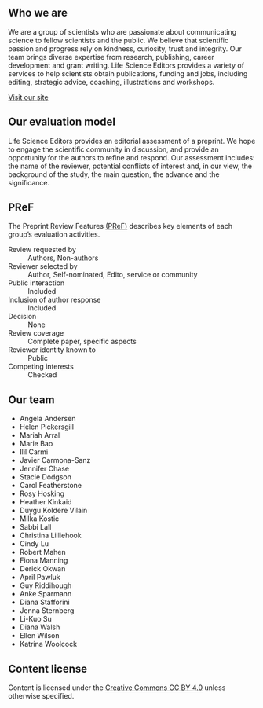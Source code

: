 ## Who we are
We are a group of scientists who are passionate about communicating science to fellow scientists and the public. We believe that scientific passion and progress rely on kindness, curiosity, trust and integrity. Our team brings diverse expertise from research, publishing, career development and grant writing. Life Science Editors provides a variety of services to help scientists obtain publications, funding and jobs, including editing, strategic advice, coaching, illustrations and workshops.

[Visit our site](https://www.lifescienceeditors.com/)

## Our evaluation model

Life Science Editors provides an editorial assessment of a preprint. We hope to engage the scientific community in discussion, and provide an opportunity for the authors to refine and respond. Our assessment includes: the name of the reviewer, potential conflicts of interest and, in our view, the background of the study, the main question, the advance and the significance.

## PReF

The Preprint Review Features [(PReF)](https://osf.io/8zj9w/) describes key elements of each group’s evaluation activities.

<dl class="group-page-pref">
    <dt>Review requested by</dt>
    <dd>Authors, Non-authors</dd>
    <dt>Reviewer selected by</dt>
    <dd>Author, Self-nominated, Edito, service or community</dd>
    <dt>Public interaction</dt>
    <dd>Included</dd>
    <dt>Inclusion of author response</dt>
    <dd>Included</dd>
    <dt>Decision</dt>
    <dd>None</dd>
    <dt>Review coverage</dt>
    <dd>Complete paper, specific aspects</dd>
    <dt>Reviewer identity known to</dt>
    <dd>Public</dd>
    <dt>Competing interests</dt>
    <dd>Checked</dd>
</dl>

## Our team

- Angela Andersen
- Helen Pickersgill
- Mariah Arral
- Marie Bao
- Ilil Carmi
- Javier Carmona-Sanz
- Jennifer Chase
- Stacie Dodgson 
- Carol Featherstone
- Rosy Hosking
- Heather Kinkaid
- Duygu Koldere Vilain
- Milka Kostic
- Sabbi Lall
- Christina Lilliehook
- Cindy Lu
- Robert Mahen 
- Fiona Manning
- Derick Okwan
- April Pawluk
- Guy Riddihough
- Anke Sparmann
- Diana Stafforini
- Jenna Sternberg
- Li-Kuo Su
- Diana Walsh
- Ellen Wilson
- Katrina Woolcock

## Content license

Content is licensed under the [Creative Commons CC BY 4.0](https://creativecommons.org/licenses/by/4.0/) unless otherwise specified.
